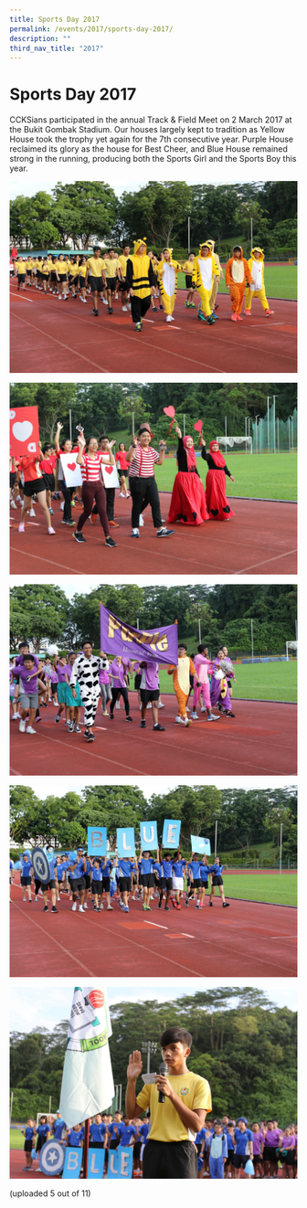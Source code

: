 ```yaml
---
title: Sports Day 2017
permalink: /events/2017/sports-day-2017/
description: ""
third_nav_title: "2017"
---
```

# **Sports Day 2017**

CCKSians participated in the annual Track & Field Meet on 2 March 2017 at the Bukit Gombak Stadium. Our houses largely kept to tradition as Yellow House took the trophy yet again for the 7th consecutive year. Purple House reclaimed its glory as the house for Best Cheer, and Blue House remained strong in the running, producing both the Sports Girl and the Sports Boy this year.

![](/images/099A0039.jpg)

![](/images/099A0046.jpg)

![](/images/099A0049.jpg)

![](/images/099A0052.jpg)

![](/images/099A0064.jpg)

(uploaded 5 out of 11)
